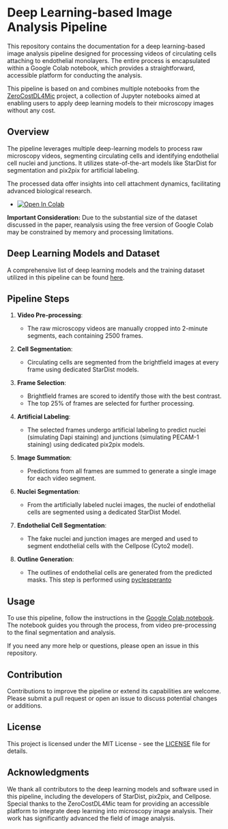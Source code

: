 # Deep Learning-based Image Analysis Pipeline

This repository contains the documentation for a deep learning-based image analysis pipeline designed for processing videos of circulating cells attaching to endothelial monolayers. The entire process is encapsulated within a Google Colab notebook, which provides a straightforward, accessible platform for conducting the analysis.

This pipeline is based on and combines multiple notebooks from the [ZeroCostDL4Mic](https://github.com/HenriquesLab/ZeroCostDL4Mic) project, a collection of Jupyter notebooks aimed at enabling users to apply deep learning models to their microscopy images without any cost.

## Overview

The pipeline leverages multiple deep-learning models to process raw microscopy videos, segmenting circulating cells and identifying endothelial cell nuclei and junctions. It utilizes state-of-the-art models like StarDist for segmentation and pix2pix for artificial labeling.

The processed data offer insights into cell attachment dynamics, facilitating advanced biological research. 

- [![Open In Colab](https://colab.research.google.com/assets/colab-badge.svg)](https://colab.research.google.com/github/guijacquemet/PDAC_DL/blob/main/CellTracksColab/PDAC_CellTracksColab_General.ipynb)

**Important Consideration:** Due to the substantial size of the dataset discussed in the paper, reanalysis using the free version of Google Colab may be constrained by memory and processing limitations. 

## Deep Learning Models and Dataset

A comprehensive list of deep learning models and the training dataset utilized in this pipeline can be found [here](https://github.com/CellMigrationLab/PDAC_DL?tab=readme-ov-file#pdac_dl).

## Pipeline Steps

1. **Video Pre-processing**:
   - The raw microscopy videos are manually cropped into 2-minute segments, each containing 2500 frames.

2. **Cell Segmentation**:
   - Circulating cells are segmented from the brightfield images at every frame using dedicated StarDist models.

3. **Frame Selection**:
   - Brightfield frames are scored to identify those with the best contrast.
   - The top 25% of frames are selected for further processing.

4. **Artificial Labeling**:
   - The selected frames undergo artificial labeling to predict nuclei (simulating Dapi staining) and junctions (simulating PECAM-1 staining) using dedicated pix2pix models.

5. **Image Summation**:
   - Predictions from all frames are summed to generate a single image for each video segment.

6. **Nuclei Segmentation**:
   - From the artificially labeled nuclei images, the nuclei of endothelial cells are segmented using a dedicated StarDist Model.

7. **Endothelial Cell Segmentation**:
   - The fake nuclei and junction images are merged and used to segment endothelial cells with the Cellpose (Cyto2 model).

8. **Outline Generation**:
   - The outlines of endothelial cells are generated from the predicted masks. This step is performed using [pyclesperanto](https://github.com/clEsperanto/pyclesperanto/)

## Usage

To use this pipeline, follow the instructions in the [Google Colab notebook](LINK). The notebook guides you through the process, from video pre-processing to the final segmentation and analysis.

If you need any more help or questions, please open an issue in this repository.

## Contribution

Contributions to improve the pipeline or extend its capabilities are welcome. Please submit a pull request or open an issue to discuss potential changes or additions.

## License

This project is licensed under the MIT License - see the [LICENSE](LICENSE) file for details.

## Acknowledgments

We thank all contributors to the deep learning models and software used in this pipeline, including the developers of StarDist, pix2pix, and Cellpose. Special thanks to the ZeroCostDL4Mic team for providing an accessible platform to integrate deep learning into microscopy image analysis. Their work has significantly advanced the field of image analysis.
